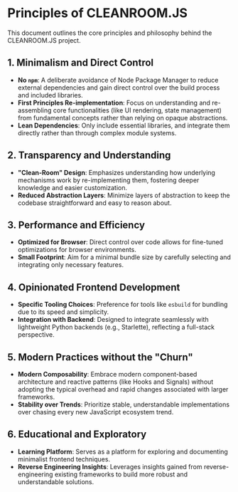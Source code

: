 # Principles of CLEANROOM.JS

This document outlines the core principles and philosophy behind the CLEANROOM.JS project.

## 1. Minimalism and Direct Control
- **No `npm`**: A deliberate avoidance of Node Package Manager to reduce external dependencies and gain direct control over the build process and included libraries.
- **First Principles Re-implementation**: Focus on understanding and re-assembling core functionalities (like UI rendering, state management) from fundamental concepts rather than relying on opaque abstractions.
- **Lean Dependencies**: Only include essential libraries, and integrate them directly rather than through complex module systems.

## 2. Transparency and Understanding
- **"Clean-Room" Design**: Emphasizes understanding how underlying mechanisms work by re-implementing them, fostering deeper knowledge and easier customization.
- **Reduced Abstraction Layers**: Minimize layers of abstraction to keep the codebase straightforward and easy to reason about.

## 3. Performance and Efficiency
- **Optimized for Browser**: Direct control over code allows for fine-tuned optimizations for browser environments.
- **Small Footprint**: Aim for a minimal bundle size by carefully selecting and integrating only necessary features.

## 4. Opinionated Frontend Development
- **Specific Tooling Choices**: Preference for tools like `esbuild` for bundling due to its speed and simplicity.
- **Integration with Backend**: Designed to integrate seamlessly with lightweight Python backends (e.g., Starlette), reflecting a full-stack perspective.

## 5. Modern Practices without the "Churn"
- **Modern Composability**: Embrace modern component-based architecture and reactive patterns (like Hooks and Signals) without adopting the typical overhead and rapid changes associated with larger frameworks.
- **Stability over Trends**: Prioritize stable, understandable implementations over chasing every new JavaScript ecosystem trend.

## 6. Educational and Exploratory
- **Learning Platform**: Serves as a platform for exploring and documenting minimalist frontend techniques.
- **Reverse Engineering Insights**: Leverages insights gained from reverse-engineering existing frameworks to build more robust and understandable solutions.
